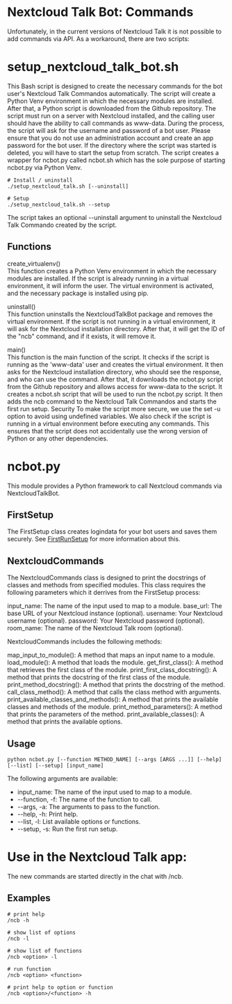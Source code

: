 # Nextcloud Talk Bot: Commands
Unfortunately, in the current versions of Nextcloud Talk it is not possible to add commands via API. 
As a workaround, there are two scripts:

# setup_nextcloud_talk_bot.sh

This Bash script is designed to create the necessary commands for the bot user's Nextcloud Talk Commandos automatically. The script will create a Python Venv environment in which the necessary modules are installed. 
After that, a Python script is downloaded from the Github repository. The script must run on a server with Nextcloud installed, and the calling user should have the ability to call commands as www-data. 
During the process, the script will ask for the username and password of a bot user. Please ensure that you do not use an administration account and create an app password for the bot user. 
If the directory where the script was started is deleted, you will have to start the setup from scratch.
The script creates a wrapper for ncbot.py called ncbot.sh which has the sole purpose of starting ncbot.py via Python Venv. 

```
# Install / uninstall
./setup_nextcloud_talk.sh [--uninstall]

# Setup
./setup_nextcloud_talk.sh --setup
```

The script takes an optional --uninstall argument to uninstall the Nextcloud Talk Commando created by the script.

## Functions
create_virtualenv()  
This function creates a Python Venv environment in which the necessary modules are installed. If the script is already running in a virtual environment, it will inform the user. The virtual environment is activated, and the necessary package is installed using pip.

uninstall()  
This function uninstalls the NextcloudTalkBot package and removes the virtual environment. If the script is not running in a virtual environment, it will ask for the Nextcloud installation directory. After that, it will get the ID of the "ncb" command, and if it exists, it will remove it.

main()  
This function is the main function of the script. It checks if the script is running as the 'www-data' user and creates the virtual environment. It then asks for the Nextcloud installation directory, who should see the response, and who can use the command. After that, it downloads the ncbot.py script from the Github repository and allows access for www-data to the script. 
It creates a ncbot.sh script that will be used to run the ncbot.py script. It then adds the ncb command to the Nextcloud Talk Commandos and starts the first run setup.
Security
To make the script more secure, we use the set -u option to avoid using undefined variables. We also check if the script is running in a virtual environment before executing any commands. This ensures that the script does not accidentally use the wrong version of Python or any other dependencies.


# ncbot.py
This module provides a Python framework to call Nextcloud commands via NextcloudTalkBot. 

## FirstSetup

The FirstSetup class creates logindata for your bot users and saves them securely. See [FirstRunSetup](FirstRunSetup) for more information about this.

## NextcloudCommands

The NextcloudCommands class is designed to print the docstrings of classes and methods from specified modules. This class requires the following parameters which it derrives from the FirstSetup process:

input_name: The name of the input used to map to a module.
base_url: The base URL of your Nextcloud instance (optional).
username: Your Nextcloud username (optional).
password: Your Nextcloud password (optional).
room_name: The name of the Nextcloud Talk room (optional).

NextcloudCommands includes the following methods:

map_input_to_module(): A method that maps an input name to a module.
load_module(): A method that loads the module.
get_first_class(): A method that retrieves the first class of the module.
print_first_class_docstring(): A method that prints the docstring of the first class of the module.
print_method_docstring(): A method that prints the docstring of the method.
call_class_method(): A method that calls the class method with arguments.
print_available_classes_and_methods(): A method that prints the available classes and methods of the module.
print_method_parameters(): A method that prints the parameters of the method.
print_available_classes(): A method that prints the available options.


## Usage

```SHELL
python ncbot.py [--function METHOD_NAME] [--args [ARGS ...]] [--help] [--list] [--setup] [input_name]
```

The following arguments are available:

- input_name: The name of the input used to map to a module.
- --function, -f: The name of the function to call.
- --args, -a: The arguments to pass to the function.
- --help, -h: Print help.
- --list, -l: List available options or functions.
- --setup, -s: Run the first run setup.



# Use in the Nextcloud Talk app:

The new commands are started directly in the chat with /ncb.

## Examples

```
# print help
/ncb -h 

# show list of options
/ncb -l

# show list of functions
/ncb <option> -l

# run function
/ncb <option> <function>

# print help to option or function
/ncb <option>/<function> -h
```
